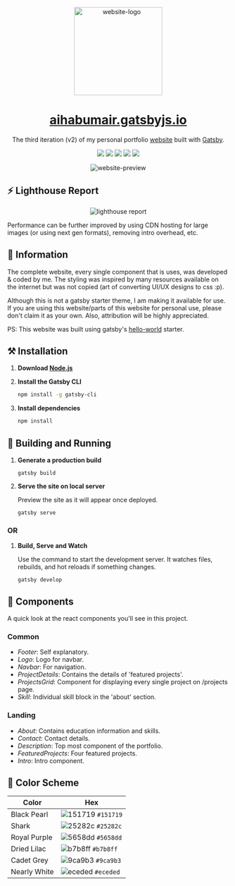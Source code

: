<p align="center">
  <img src="https://user-images.githubusercontent.com/55903466/142420460-91b641f2-3bde-4452-8349-7629df1ee19e.png" alt="website-logo" width="200px">
</p>

<h1 align="center">
  <a href="https://aihabumair.gatsbyjs.io">
    aihabumair.gatsbyjs.io
  </a>
</h1>

<p align="center">The third iteration (v2) of my personal portfolio <a href="https://aihabumair.gatsbyjs.io">website</a> built with <a href="https://www.gatsbyjs.com/">Gatsby</a>.</p>

<p align="center">
  <img src="https://img.shields.io/badge/React-20232A?style=for-the-badge&logo=react&logoColor=61DAFB" />
  <img src="https://img.shields.io/badge/Gatsby-663399?style=for-the-badge&logo=gatsby&logoColor=white" />
  <img src="https://img.shields.io/badge/JavaScript-323330?style=for-the-badge&logo=javascript&logoColor=F7DF1E" />
  <img src="https://img.shields.io/badge/CSS3-1572B6?style=for-the-badge&logo=css3&logoColor=white" />
  <img src="https://img.shields.io/badge/Figma-F24E1E?style=for-the-badge&logo=figma&logoColor=white" />
</p>

<p align="center">
  <img src="https://user-images.githubusercontent.com/55903466/142421228-12d970cc-0327-4f8e-bcb0-f0da4763eead.png" alt="website-preview" />
<p>

## ⚡ Lighthouse Report
<p align="center">
  <img src="https://user-images.githubusercontent.com/55903466/142427622-b1655c8b-7b89-4910-9d60-2660ce2ea39b.png" alt="lighthouse report" />
</p>

Performance can be further improved by using CDN hosting for large images (or using next gen formats), removing intro overhead, etc.


## 📣 Information

The complete website, every single component that is uses, was developed & coded by me. The styling was inspired by many resources available on the internet but was not copied (art of converting UI/UX designs to css :p).

Although this is not a gatsby starter theme, I am making it available for use. If you are using this website/parts of this website for personal use, please don't claim it as your own. Also, attribution will be highly appreciated.

PS: This website was built using gatsby's <a href="https://github.com/gatsbyjs/gatsby-starter-hello-world">hello-world</a> starter.


## ⚒ Installation

1. **Download <a href="https://nodejs.org/en/download/">Node.js</a>**

2. **Install the Gatsby CLI**

   ```sh
   npm install -g gatsby-cli
   
3. **Install dependencies**

   ```sh
   npm install
   ```


## 🚀 Building and Running

1.  **Generate a production build**

    ```shell
    gatsby build
    ```

2.  **Serve the site on local server**

    Preview the site as it will appear once deployed.

    ```shell
    gatsby serve
    ```

### OR

1.  **Build, Serve and Watch**

     Use the command to start the development server. It watches files, rebuilds, and hot reloads if something changes.
     
     ```shell
     gatsby develop
     ```


## 📂 Components

A quick look at the react components you'll see in this project.
  
### Common
  - *Footer*: Self explanatory.
  - *Logo*: Logo for navbar.
  - *Navbar*: For navigation.
  - *ProjectDetails*: Contains the details of 'featured projects'.
  - *ProjectsGrid*: Component for displaying every single project on /projects page.
  - *Skill*: Individual skill block in the 'about' section.

### Landing
  - *About*: Contains education information and skills.
  - *Contact*: Contact details.
  - *Description*: Top most component of the portfolio.
  - *FeaturedProjects*: Four featured projects.
  - *Intro*: Intro component. 


## 🎨 Color Scheme

| Color          | Hex                                                                |
| -------------- | ------------------------------------------------------------------ |
| Black Pearl    | ![151719](https://via.placeholder.com/10/151719?text=+) `#151719` |
| Shark          | ![25282c](https://via.placeholder.com/10/25282c?text=+) `#25282c` |
| Royal Purple   | ![5658dd](https://via.placeholder.com/10/5658dd?text=+) `#5658dd` |
| Dried Lilac    | ![b7b8ff](https://via.placeholder.com/10/b7b8ff?text=+) `#b7b8ff` |
| Cadet Grey     | ![9ca9b3](https://via.placeholder.com/10/9ca9b3?text=+) `#9ca9b3` |
| Nearly White   | ![eceded](https://via.placeholder.com/10/eceded?text=+) `#eceded` |
